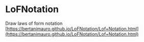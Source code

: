 # LoFNotation
Draw  laws of form notation
[https://bertanimauro.github.io/LoFNotation/Lof+Notation.html](https://bertanimauro.github.io/LoFNotation/Lof+Notation.html)
